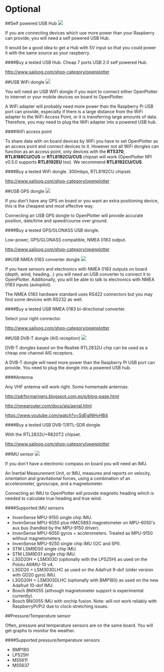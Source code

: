 # Optional
##Self powered USB Hub
![](hub.png)

If you are connecting devices which use more power than your Raspberry can provide, you will need a self powered USB Hub.

It would be a good idea to get a Hub with 5V input so that you could power it with the same source as your raspberry.

####Buy a tested USB Hub.
Cheap 7 ports USB 2.0 self powered Hub.

http://www.sailoog.com/shop-category/openplotter

##USB WiFi dongle
![](wifi.png)

You will need an USB WiFi dongle if you want to connect either OpenPlotter to internet or your mobile devices on board to OpenPlotter.

A WiFi adapter will probably need more power than the Raspberry Pi USB port can provide, especially if there is a large distance from the WiFi adapter to the WiFi Access Point, or it is transferring large amounts of data. Therefore, you may need to plug the WiFi adapter into a powered USB hub.

####WiFi access point

To share data with on board devices by WiFi you have to set OpenPlotter as an access point and connect devices to it. However not all WiFi dongles can function as an access point, only devices with the **RT5370**, **RTL8188CU/CUS**  or **RTL8192CU/CUS** chipset will work (OpenPlotter RPI v0.5.0 supports **RTL8192EU** too). We recommend **RTL8192CU/CUS**.

####Buy a tested WiFi dongle.
300mbps, RTL8192CU chipset.

http://www.sailoog.com/shop-category/openplotter

##USB GPS dongle
![](gps.png)

If you don't have any GPS on board or you want an extra positioning device, this is the cheapest and most effective way.

Connecting an USB GPS dongle to OpenPlotter will provide accurate position, date/time and speed/course over ground.

####Buy a tested GPS/GLONASS USB dongle.

Low-power, GPS/GLONASS compatible, NMEA 0183 output.

http://www.sailoog.com/shop-category/openplotter

##USB NMEA 0183 converter dongle
![](rs422.png)

If you have sensors and electronics with NMEA 0183 outputs on board (depth, wind, heading...) you will need an USB converter to connect it to OpenPlotter. Additionally, you will be able to talk to electronics with NMEA 0183 inputs (autopilot).

The NMEA 0183 hardware standard uses RS422 connectors but you may find some devices with RS232 as well. 

####Buy a tested USB NMEA 0183 bi-directional converter.

Select your right connector.

http://www.sailoog.com/shop-category/openplotter

##USB DVB-T dongle (AIS reception)
![](sdr.png)

DVB-T dongles based on the Realtek RTL2832U chip can be used as a cheap one channel AIS receptors.

A DVB-T dongle will need more power than the Raspberry Pi USB port can provide. You need to plug the dongle into a powered USB hub.

####Antenna

Any VHF antenna will work right. Some homemade antennas:

http://sdrformariners.blogspot.com.es/p/blog-page.html

http://nmearouter.com/docs/ais/aerial.html

https://www.youtube.com/watch?v=SdEglNHyHB4

####Buy a tested USB DVB-T/RTL-SDR dongle.

With the RTL2832U+R820T2 chipset.

http://www.sailoog.com/shop-category/openplotter

##IMU sensor
![](imu.png)

If you don't have a electronic compass on board you will need an IMU.

An Inertial Measurement Unit, or IMU, measures and reports on velocity, orientation and gravitational forces, using a combination of an accelerometer, gyroscope, and a magnetometer.

Connecting an IMU to OpenPlotter will provide magnetic heading which is needed to calculate true heading and true wind.

####Supported IMU sensors

* InvenSense MPU-9150 single chip IMU.
* InvenSense MPU-6050 plus HMC5883 magnetometer on MPU-6050's aux bus (handled by the MPU-9150 driver).
* InvenSense MPU-6050 gyros + acclerometers. Treated as MPU-9150 without magnetometers.
* InvenSense MPU-9250 single chip IMU (I2C and SPI).
* STM LSM9DS0 single chip IMU.
* STM LSM9DS1 single chip IMU.
* L3GD20H + LSM303D (optionally with the LPS25H) as used on the Pololu AltIMU-10 v4.
* L3GD20 + LSM303DLHC as used on the Adafruit 9-dof (older version with GD20 gyro) IMU.
* L3GD20H + LSM303DLHC (optionally with BMP180) as used on the new Adafruit 10-dof IMU.
* Bosch BMX055 (although magnetometer support is experimental currently).
* Bosch BNO055 IMU with onchip fusion. Note: will not work reliably with RaspberryPi/Pi2 due to clock-stretching issues.


##Pressure/Temperature sensor

Often, pressure and temperature sensors are on the same board. You will get graphs to monitor the weather.

####Supported pressure/temperature sensors
* BMP180
* LPS25H
* MS5611
* MS5637
